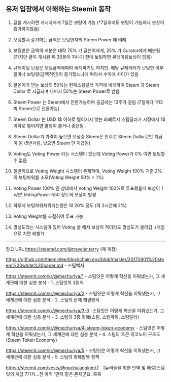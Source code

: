## 유저 입장에서 이해하는 Steemit 동작

1. 글을 게시하면 게시자에게 7일간 보팅이 가능 (*7일후에도 보팅이 가능하나 보상이 증가하지않음)
2. 보팅할시 증가하는 금액은 보팅한자의 Steem Power 에 비례
3. 보팅받은 금액의 배분은 대략 75% 가 글쓴이에게, 25% 가 Curator에게 배분됨  (하지만 글이 게시된 뒤  30분이 지나기 전에 보팅하면 큐레이팅보상이 없음)
4. 큐레이팅 보상은 보팅금액에따라 비례하기도 하지만, 해당 큐레이터가 보팅한 이후 얼마나 보팅량(금액적인)이 증가했느냐에 따라서 수익에  차이가 있음
5. 글쓴이가 받는 보상의 50%는 현재스팀달러 가격에 비례하여 Steem 과 Steem Dollar 로 지급되며 나머지 50%는 Steem Power로 받음

6. Steem Power 는 Steem에서 전환가능하며 출금에는 13주가 걸림 (7일마다 1/13 씩 Steem으로 전환가능)
7. Steem Dollar 는  USD 1$ 이하로 떨어지지 않는 화폐로서 스팀달러가 시장에서 1$ 이하로 떨어지면 발행이 줄거나 중단됨 
8. Steem Dollar가 가격이 높으면 보상중 Steem은 안주고 Steem Dollar로만 지급이 됨 (5번처럼, 낮으면 Steem 만 지급됨)

9. Voting도 Voting Power 라는 시스템이 있는데 Voting Power가 0% 이면 보팅할수 없음
10. 일반적으로 Voting Weight 시스템이 존재하여, Voting Weight 100% 기준 2%의 보팅파워를 소모(Voting Weight 50% = 1%)
11. Voting Power 100% 인 상태에서 Voting Weight 100%로 투표했을때 보상이 1$라면, Voting Power 가 50% 인상태에서 Voting Weight 100%로 투표하면 0.5$ 정도의 보상이 발생
12. 하루에 보팅파워채워지는량은 약 20% 정도 (약 2시간에 2%)
13. Voting Weight를 조절하여 투표 가능
14. 명성도라는 시스템이 있어 Voting 을 해서 보상이 적더라도 명성도가 올라감. (게임으로 치면 레벨?)
---
참고 URL 
https://steemd.com/@traveler.terry (제 계정)

https://github.com/taeminlee/blockchain.eos/blob/master/20170901%20steem%20white%20paper.md - 스팀백서 

https://steemit.com/kr/@mechuriya/1 - 스팀잇은 어떻게 혁신을 이뤄냈는가, 그 세계관에 대한 심층 분석 - 1. 스팀잇의 3원칙

https://steemit.com/kr/@mechuriya/2 - 스팀잇은 어떻게 혁신을 이뤄냈는가, 그 세계관에 대한 심층 분석 - 2. 스팀의 문제 해결방식

https://steemit.com/kr/@mechuriya/3-3   -스팀잇은 어떻게 혁신을 이뤄냈는가, 그 세계관에 대한 심층 분석 - 3. 스팀의 3종 화폐(스팀, 스팀파워, 스팀달러)

https://steemit.com/kr/@mechuriya/4-steem-token-economy  - 스팀잇은 어떻게 혁신을 이뤄냈는가, 그 세계관에 대한 심층 분석 – 4. 스팀의 토큰 이코노미 구조도(Steem Token Economy)

https://steemit.com/kr/@mechuriya/5  - 스팀잇은 어떻게 혁신을 이뤄냈는가, 그 세계관에 대한 심층 분석 - 5. 스팀의 화폐발행 정책


https://steemit.com/vests/@gochujangkim/7 - [뉴비들을 위한 번역 및 해설]스팀잇의 계급 7가지...전 아직 '먼지'같은 존재군요. 흑흑



